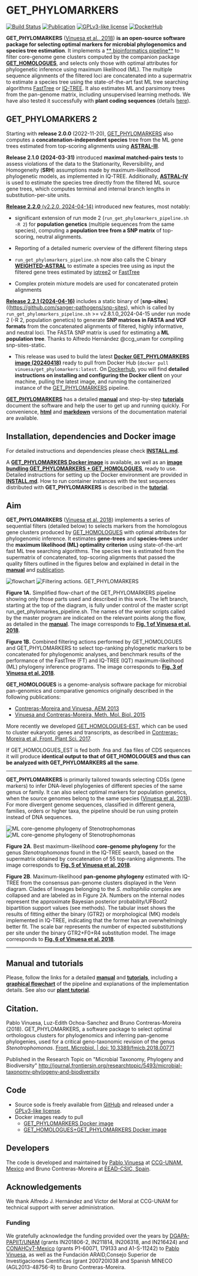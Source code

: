 # GET_PHYLOMARKERS

[![Build Status](https://app.travis-ci.com/vinuesa/get_phylomarkers.svg?branch=master)](https://travis-ci.com/vinuesa/get_phylomarkers)
[![Publication](https://img.shields.io/badge/DOI-10.3389/fmicb.2018.00771-blue)](https://doi.org/10.3389/fmicb.2018.00771)
[![GPLv3-like license](https://img.shields.io/badge/License-GPLv3-blue.svg)](./LICENSE.txt)
[![DockerHub](https://badgen.net/badge/icon/docker?icon=docker&label)](https://hub.docker.com/r/vinuesa/get_phylomarkers)

**GET_PHYLOMARKERS** ([Vinuesa et al., 2018](https://www.frontiersin.org/articles/10.3389/fmicb.2018.00771/full)) **is an open-source software package for selecting optimal markers for microbial phylogenomics and species tree estimation**. It implements a [** bioinformatics pipeline**](https://www.frontiersin.org/files/Articles/351767/fmicb-09-00771-HTML/image_m/fmicb-09-00771-g001.jpg) to filter core-genome gene clusters computed by the companion package [**GET_HOMOLOGUES**](https://github.com/eead-csic-compbio/get_homologues), and selects only those with optimal attributes for phylogenetic inference using maximum likelihood (ML). The multiple sequence alignments of the filtered loci are concatenated into a supermatrix to estimate a species tree using the state-of-the-art fast ML tree searching algorithms [FastTree](http://www.microbesonline.org/fasttree) or [IQ-TREE](http://www.iqtree.org). It also estimates ML and parsimony trees from the pan-genome matrix, including unsupervised learning methods.  We have also tested it successfully with **plant coding sequences** (details [here](https://github.com/vinuesa/get_phylomarkers?tab=readme-ov-file#manual-and-tutorials)).

## GET_PHYLOMARKERS 2

Starting with **release 2.0.0** (2022-11-20), [GET_PHYLOMARKERS](https://github.com/vinuesa/get_phylomarkers) also computes a **concatenation-independent species** tree from the ML gene trees estimated from top-scoring alignments using [**ASTRAL-III**](https://github.com/smirarab/ASTRAL). 

**Release 2.1.0 (2024-03-31)** introduced **maximal matched-pairs tests** to assess violations of the data to the Stationarity, Reversibility, and Homogeneity (**SRH**) assumptions made by maximum-likelihood phylogenetic models, as implemented in IQ-TREE. Additionally, [**ASTRAL-IV**](https://github.com/chaoszhang/ASTER/blob/master/tutorial/astral4.md) is used to estimate the species tree directly from the filtered ML source gene trees, which computes terminal and internal branch lengths in substitution-per-site units.

[**Release 2.2.0** (v2.2.0, 2024-04-14)](https://github.com/vinuesa/get_phylomarkers/releases/tag/2.2.0) introduced new features, most notably:
 
- significant extension of run mode 2 (<code>run_get_phylomarkers_pipeline.sh -R 2</code>) for **population genetics** (multiple sequences from the same species), computing a **population tree from a SNP matrix** of top-scoring, neutral alignments.

- Reporting of a detailed numeric overview of the different filtering steps

- <code>run_get_phylomarkers_pipeline.sh</code> now also calls the C binary [**WEIGHTED-ASTRAL**](https://github.com/chaoszhang/ASTER) to estimate a species tree using as input the filtered gene trees estimated by [iqtree2](http://www.iqtree.org/) or [FastTree](http://www.microbesonline.org/fasttree/)

- Complex protein mixture models are used for concatenated protein alignments


[**Release 2.2.1 (2024-04-16)**](https://github.com/vinuesa/get_phylomarkers/releases/tag/v2.2.1) includes a static binary of [**snp-sites**]((https://github.com/sanger-pathogens/snp-sites), which is called by <code>run_get_phylomarkers_pipeline.sh</code> >= v2.8.1.0_2024-04-15 under run mode 2 (-R 2, population genetics) to generate **SNP matrices in FASTA and VCF formats** from the concatenated alignments of filtered, highly informative, and neutral loci. The FASTA SNP matrix is used for estimating a **ML population tree**. Thanks to Alfredo Hernández @ccg_unam for compiling snp-sites-static.

- This release was used to build the latest [**Docker GET_PHYLOMARKERS image (20240418)**](https://hub.docker.com/r/vinuesa/get_phylomarkers) ready to pull from Docker Hub (<code>docker pull vinuesa/get_phylomarkers:latest</code>. On [Dockerhub](https://hub.docker.com/r/vinuesa/get_phylomarkers), you will find **detailed instructions on installing and configuring the Docker client** on your machine, pulling the latest image, and running the containerized instance of the [GET_PHYLOMARKERS](https://github.com/vinuesa/get_phylomarkers) pipeline.

[**GET_PHYLOMARKERS**](https://github.com/vinuesa/get_phylomarkers) has a detailed [**manual**](https://vinuesa.github.io/get_phylomarkers/#get_phylomarkers-manual) and step-by-step [**tutorials**](https://vinuesa.github.io/get_phylomarkers/#get_phylomarkers-tutorial) document the software and help the user to get up and running quickly. For convenience, [**html**](https://vinuesa.github.io/get_phylomarkers/) and [**markdown**](https://github.com/vinuesa/get_phylomarkers/blob/master/docs/GET_PHYLOMARKERS_manual.md) versions of the documentation material are available.


## Installation, dependencies and Docker image

For detailed instructions and dependencies please check [**INSTALL.md**](INSTALL.md).

A [**GET_PHYLOMARKERS Docker image**](https://hub.docker.com/r/vinuesa/get_phylomarkers) is available, as well as an [**image bundling GET_PHYLOMARKERS + 
 GET_HOMOLOGUES**](https://github.com/eead-csic-compbio/get_homologues), ready to use. Detailed instructions for setting up the Docker environment are provided in [**INSTALL.md**](INSTALL.md). How to run container instances with the test sequences distributed with **GET_PHYLOMARKERS** is described in the [**tutorial**](https://vinuesa.github.io/get_phylomarkers/#get_phylomarkers-tutorial).

## Aim
**GET_PHYLOMARKERS** ([Vinuesa et al. 2018](https://www.frontiersin.org/articles/10.3389/fmicb.2018.00771/full)) implements a series of sequential filters (detailed below) to selects markers from the homologous gene clusters produced by [GET_HOMOLOGUES](https://github.com/eead-csic-compbio/get_homologues) with optimal attributes for phylogenomic inference. It estimates **gene-trees** and **species-trees** under the **maximum likelihood (ML) optimality criterion** using state-of-the-art fast ML tree searching algorithms. The species tree is estimated from the supermatrix of concatenated, top-scoring alignments that passed the quality filters outlined in the figures below and explained in detail in the [**manual**](https://vinuesa.github.io/get_phylomarkers/#get_phylomarkers-manual) and [publication](https://www.frontiersin.org/articles/10.3389/fmicb.2018.00771/full).

![**flowchart**](./pics/fmicb-09-00771-g001.jpg) ![**Filtering actions.** GET_PHYLOMARKERS](./pics/fmicb-09-00771-g003.jpg) 

<b>Figure 1A.</b> Simplified flow-chart of the GET_PHYLOMARKERS pipeline showing only those parts used and described in this work. The left branch, starting at the top of the diagram, is fully under control of the master script run_get_phylomarkes_pipeline.sh. The names of the worker scripts called by the master program are indicated on the relevant points along the flow, as detailed in the [**manual**](https://vinuesa.github.io/get_phylomarkers/#get_phylomarkers-manual). The image corresponds to [**Fig. 1 of Vinuesa et al. 2018**](https://www.frontiersin.org/files/Articles/351767/fmicb-09-00771-HTML/image_m/fmicb-09-00771-g001.jpg).

<b>Figure 1B.</b> Combined filtering actions performed by GET_HOMOLOGUES and GET_PHYLOMARKERS to select top-ranking phylogenetic markers to be concatenated for phylogenomic analyses, and benchmark results of the performance of the FastTree (FT) and IQ-TREE (IQT) maximum-likelihood (ML) phylogeny inference programs. The image corresponds to [**Fig. 3 of Vinuesa et al. 2018**](https://www.frontiersin.org/files/Articles/351767/fmicb-09-00771-HTML/image_m/fmicb-09-00771-g003.jpg).


**GET_HOMOLOGUES** is a genome-analysis software package for microbial pan-genomics and comparative genomics originally described in the following publications: 

- [Contreras-Moreira and Vinuesa, AEM 2013](https://www.ncbi.nlm.nih.gov/pubmed/24096415)
- [Vinuesa and Contreras-Moreira, Meth. Mol. Biol. 2015](https://www.ncbi.nlm.nih.gov/pubmed/25343868) 

More recently we developed [GET_HOMOLOGUES-EST](https://github.com/eead-csic-compbio/get_homologues), 
which can be used to cluster eukaryotic genes and transcripts, as described in [Contreras-Moreira et al, Front. Plant Sci. 2017](http://journal.frontiersin.org/article/10.3389/fpls.2017.00184/full). 

If GET_HOMOLOGUES_EST is fed both .fna and .faa files of CDS sequences it will produce **identical output to that of GET_HOMOLOGUES and thus can be analyzed with GET_PHYLOMARKERS all the same**.

* * *

**GET_PHYLOMARKERS** is primarily tailored towards selecting CDSs (gene markers) to infer DNA-level phylogenies of different species of the same genus or family. It can also select optimal markers for population genetics, when the source genomes belong to the same species ([Vinuesa et al. 2018](https://www.frontiersin.org/articles/10.3389/fmicb.2018.00771/full)).
For more divergent genome sequences, classified in different genera, families, orders or higher taxa,
the pipeline should be run using protein instead of DNA sequences.

![ML core-genome phylogeny of Stenotrophomonas](./pics/fmicb-09-00771-g005.jpg) ![ML core-genome phylogeny of Stenotrophomonas](./pics/fmicb-09-00771-g006.jpg)

<b>Figure 2A</b>. Best maximum-likelihood **core-genome phylogeny** for the genus <i>Stenotrophomonas</i> found in the IQ-TREE search, based on the supermatrix obtained by concatenation of 55 top-ranking alignments. The image corresponds to [**Fig. 5 of Vinuesa et al. 2018**](https://www.frontiersin.org/files/Articles/351767/fmicb-09-00771-HTML/image_m/fmicb-09-00771-g005.jpg).

<b>Figure 2B</b>. Maximum-likelihood **pan-genome phylogeny** estimated with IQ-TREE from the consensus pan-genome clusters displayed in the Venn diagram. Clades of lineages belonging to the *S. maltophilia* complex are collapsed and are labeled as in Figure 2A. Numbers on the internal nodes represent the approximate Bayesian posterior probability/UFBoot2 bipartition support values (see methods). The tabular inset shows the results of fitting either the binary (GTR2) or morphological (MK) models implemented in IQ-TREE, indicating that the former has an overwhelmingly better fit. The scale bar represents the number of expected substitutions per site under the binary GTR2+F0+R4 substitution model.  The image corresponds to [**Fig. 6 of Vinuesa et al. 2018**](https://www.frontiersin.org/files/Articles/351767/fmicb-09-00771-HTML/image_m/fmicb-09-00771-g006.jpg).

* * * 

## Manual and tutorials

Please, follow the links for a detailed [**manual**](https://vinuesa.github.io/get_phylomarkers/#get_phylomarkers-manual) and [**tutorials**](https://vinuesa.github.io/get_phylomarkers/#get_phylomarkers-tutorial), including a [**graphical flowchart**](https://vinuesa.github.io/get_phylomarkers/#brief-presentation-and-graphical-overview-of-the-pipeline) of the pipeline and explanations of the implementation details. 
See also our [**plant tutorial**](http://eead-csic-compbio.github.io/get_homologues/plant_pangenome/protocol.html#downstream-phylogenomic-analyses).

## Citation.

Pablo Vinuesa, Luz-Edith Ochoa-Sanchez and Bruno Contreras-Moreira (2018).
GET_PHYLOMARKERS, a software package to select optimal orthologous clusters for phylogenomics 
and inferring pan-genome phylogenies, used for a critical geno-taxonomic revision of the 
genus *Stenotrophomonas*. [Front. Microbiol. | doi: 10.3389/fmicb.2018.00771](https://doi.org/10.3389/fmicb.2018.00771) 

Published in the Research Topic on "Microbial Taxonomy, Phylogeny and Biodiversity"
http://journal.frontiersin.org/researchtopic/5493/microbial-taxonomy-phylogeny-and-biodiversity

## Code

- Source sode is freely available from [GitHub](https://github.com/vinuesa/get_phylomarkers) and released under a [GPLv3-like license](./LICENSE.txt).
- Docker images ready to pull
    - [GET_PHYLOMARKERS Docker image](https://hub.docker.com/repository/docker/vinuesa/get_phylomarkers)
    - [GET_HOMOLOGUES+GET_PHYLOMARKERS Docker image](https://hub.docker.com/r/csicunam/get_homologues)

## Developers

The code is developed and maintained by [Pablo Vinuesa](https://www.ccg.unam.mx/~vinuesa/) 
at [CCG-UNAM, Mexico](https://www.ccg.unam.mx) and 
Bruno Contreras-Moreira  at [EEAD-CSIC, Spain](https://www.eead.csic.es/compbio). 

## Acknowledgements

We thank Alfredo J. Hernández and Víctor del Moral at CCG-UNAM for technical support with server administration.

### Funding
We gratefully acknowledge the funding provided over the years by [DGAPA-PAPIIT/UNAM](https://dgapa.unam.mx/index.php/impulso-a-la-investigacion/papiit) (grants IN201806-2, IN211814, IN206318, and IN216424) and [CONAHCyT-Mexico](https://conahcyt.mx/) (grants P1-60071, 179133 and A1-S-11242) to [Pablo Vinuesa](https://www.ccg.unam.mx/~vinuesa/), as well as the Fundación ARAID,Consejo  Superior  de Investigaciones Científicas (grant 200720I038 and Spanish MINECO (AGL2013-48756-R) to Bruno Contreras-Moreira.
